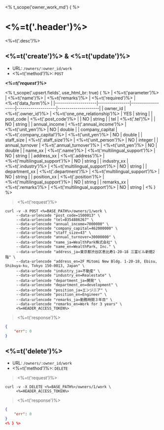 <% t_scope('owner_work_md') { %>
# <%=t('.header')%>

<%=t('.desc')%>

## <%=t('create')%> & <%=t('update')%>

- URL: `/owners/:owner_id/work`
- <%=t('method')%>: `POST`

***<%=t('request')%>***

<% t_scope('.upsert.fields', use_html_br: true) { %>
| <%=t('parameter')%> | <%=t('name')%> | <%=t('remarks')%> | <%=t('required')%> | <%=t('data_form')%> |
|---------------------|----------------|-------------------|--------------------|---------------------|
| owner_id | <%=t('.owner_id')%> | <%=t('one_one_relationship')%> | YES | string |
| post_code | <%=t('.post_code')%> | | NO | string |
| tel | <%=t('.tel')%> | | NO | string |
| annual_income | <%=t('.annual_income')%> | <%=t('unit_yen')%> | NO | double |
| company_capital | <%=t('.company_capital')%> | <%=t('unit_yen')%> | NO | double |
| staff_size | <%=t('.staff_size')%> | <%=t('unit_person')%> | NO | integer |
| annual_turnover | <%=t('.annual_turnover')%> | <%=t('unit_yen')%> | NO | double |
| name_xx | <%=t('.name')%> | <%=t('multilingual_support')%> | NO | string |
| address_xx | <%=t('.address')%> | <%=t('multilingual_support')%> | NO | string |
| industry_xx | <%=t('.industry')%> | <%=t('multilingual_support')%> | NO | string |
| department_xx | <%=t('.department')%> | <%=t('multilingual_support')%> | NO | string |
| position_xx | <%=t('.position')%> | <%=t('multilingual_support')%> | NO | string |
| remarks_xx | <%=t('.remarks')%> | <%=t('multilingual_support')%> | NO | string |
<% } %>

> <%=t('request')%>

```shell
curl -v -X POST <%=BASE_PATH%>/owners/1/work \
     --data-urlencode "post_code=1500013" \
     --data-urlencode "tel=0354886267" \
     --data-urlencode "annual_income=7000000" \
     --data-urlencode "company_capital=462000000" \
     --data-urlencode "staff_size=43" \
     --data-urlencode "annual_turnover=30000000" \
     --data-urlencode "name_ja=WealthPark株式会社" \
     --data-urlencode "name_en=WealthPark, Inc." \
     --data-urlencode "address_ja=東京都渋谷区恵比寿1-20-18 三富ビル新館2階" \
     --data-urlencode "address_en=2F Mitomi New Bldg. 1-20-18, Ebisu, Shibuya-ku, Tokyo 150-0013, Japan" \
     --data-urlencode "industry_ja=不動産" \
     --data-urlencode "industry_en=Realestate" \
     --data-urlencode "department_ja=開発" \
     --data-urlencode "department_en=development" \
     --data-urlencode "position_ja=エンジニア" \
     --data-urlencode "position_en=Engineer" \
     --data-urlencode "remarks_ja=勤務時間３年目" \
     --data-urlencode "remarks_en=Work for 3 years" \
     <%=HEADER_ACCESS_TOKEN%>
```

> <%=t('response')%>

```json
{
    "err": 0
}
```

## <%=t('delete')%>

- URL: `/owners/:owner_id/work`
- <%=t('method')%>: `DELETE`

> <%=t('request')%>

```shell
curl -v -X DELETE <%=BASE_PATH%>/owners/1/work \
     <%=HEADER_ACCESS_TOKEN%>
```

> <%=t('response')%>

```json
{
    "err": 0
}
<% } %>
